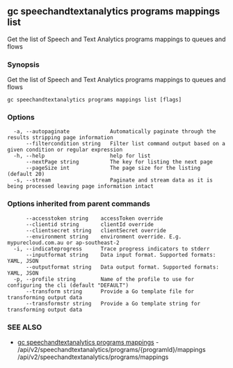 ## gc speechandtextanalytics programs mappings list

Get the list of Speech and Text Analytics programs mappings to queues and flows

### Synopsis

Get the list of Speech and Text Analytics programs mappings to queues and flows

```
gc speechandtextanalytics programs mappings list [flags]
```

### Options

```
  -a, --autopaginate             Automatically paginate through the results stripping page information
      --filtercondition string   Filter list command output based on a given condition or regular expression
  -h, --help                     help for list
      --nextPage string          The key for listing the next page
      --pageSize int             The page size for the listing (default 20)
  -s, --stream                   Paginate and stream data as it is being processed leaving page information intact
```

### Options inherited from parent commands

```
      --accesstoken string    accessToken override
      --clientid string       clientId override
      --clientsecret string   clientSecret override
      --environment string    environment override. E.g. mypurecloud.com.au or ap-southeast-2
  -i, --indicateprogress      Trace progress indicators to stderr
      --inputformat string    Data input format. Supported formats: YAML, JSON
      --outputformat string   Data output format. Supported formats: YAML, JSON
  -p, --profile string        Name of the profile to use for configuring the cli (default "DEFAULT")
      --transform string      Provide a Go template file for transforming output data
      --transformstr string   Provide a Go template string for transforming output data
```

### SEE ALSO

* [gc speechandtextanalytics programs mappings](gc_speechandtextanalytics_programs_mappings.html)	 - /api/v2/speechandtextanalytics/programs/{programId}/mappings /api/v2/speechandtextanalytics/programs/mappings


